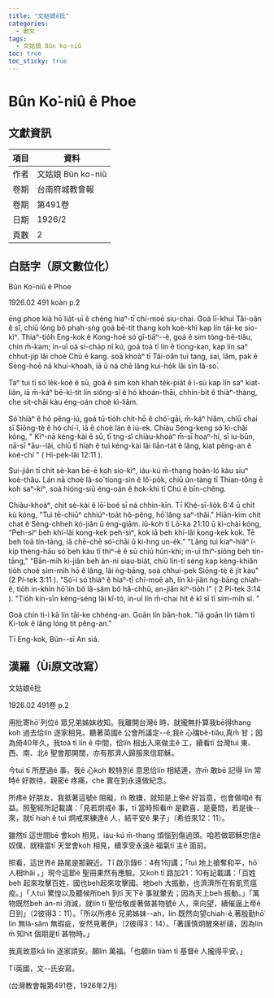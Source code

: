 ```yaml
---
title: "文姑娘ê批"
categories:
  - 散文
tags:
  - 文姑娘 Bûn ko-niû
toc: true
toc_sticky: true
---
```


# Bûn Ko͘-niû ê Phoe

## 文獻資訊

| 項目 | 資料 |
|---|---|
| 作者 | 文姑娘 Bûn ko-niû |
| 卷期 | 台南府城教會報 |
| 卷期 | 第491卷 |
| 日期 | 1926/2 |
| 頁數 | 2 |

## 白話字（原文數位化）

Bûn Ko͘-niû ê Phoe

1926.02 491 koàn p.2

ēng phoe kià hō͘ lia̍t-uī ê chèng hiaⁿ-tī chí-moē siu-chai. Goá lī-khui Tâi-oân ê sî, chiū lóng bô phah-sǹg goá bē-tit thang koh koè-khì kap lín tāi-ke sio-kìⁿ. Thiaⁿ-tio̍h Eng-kok ê Kong-hoē só͘ gī-tiāⁿ--ê, goá ê sim tòng-bē-tiâu, chin m̄-kam; in-uī oá sì-cha̍p nî kú, goá toà tī lín ê tiong-kan, kap lín saⁿ chhut-ji̍p lâi choè Chú ê kang. soà khoàⁿ tī Tâi-oân tuì tang, sai, lâm, pak ê Sèng-hoē ná khui-khoah, iā ū ná chē lâng kui-ho̍k lâi sìn Iâ-so͘.

Taⁿ tuì tī só͘ le̍k-koè ê sū, goá ê sim koh khah te̍k-pia̍t ê ì-sù kap lín saⁿ kiat-liân, iā m̄-káⁿ bē-kì-tit lín siông-sî ê hó khoán-thāi, chhin-bi̍t ê thiàⁿ-thàng, che si̍t-chāi kàu éng-oán choè kì-liām.

Só͘ thiàⁿ ê hó pêng-iú, goá tú-tio̍h chit-hō ê chó͘-gāi, m̄-káⁿ hiâm, chiū chai sī Siōng-tè ê hó chí-ì, iā ē choè lán ê iú-ek. Chiàu Sèng-keng só͘ kì-chài kóng, " Kìⁿ-nā kéng-kài ê sū, tī tng-sî chiàu-khoàⁿ m̄-sī hoaⁿ-hí, sī iu-būn, nā-sī *āu--lâi, chiū tī hiah ê tuì kéng-kài lâi liān-ta̍t ê lâng, kiat pêng-an ê koé-chí " ( Hi-pek-lâi 12:11 ).

Sui-jiân tī chit sè-kan bē-ē koh sio-kìⁿ, iáu-kú m̄-thang hoân-ló kàu siuⁿ koè-thâu. Lán nā choè Iâ-so͘ tiong-sìn ê lô͘-po̍k, chiū ún-tàng tī Thian-tông ē koh saⁿ-kìⁿ, soà hióng-siū éng-oán ê hok-khì tī Chú ê bīn-chêng.

Chiàu-khoàⁿ, chit sè-kài ê lō͘-boé sī ná chhin-kīn. Tī Khé-sī-lio̍k 6:4 ū chi̍t kù kóng, "Tuì tē-chiūⁿ chhiúⁿ-toa̍t hô-pêng, hō͘ lâng saⁿ-thâi." Hiān-kim chit chat ê Sèng-chheh kó-jiân ū èng-giām. iū-koh tī Lō͘-ka 21:10 ū kì-chài kóng, "Peh-sìⁿ beh khí-lâi kong-kek peh-sìⁿ, kok iā beh khí-lâi kong-kek kok. Tē beh toā tín-tāng, iā chē-chē só͘-chāi ū ki-hng un-e̍k." "Lâng tuì kiaⁿ-hiâⁿ í-ki̍p thèng-hāu só͘ beh kàu tī thiⁿ-ē ê sū chiū hūn-khì; in-uī thiⁿ-siōng beh tín-tāng," "Bān-mi̍h kì-jiân beh án-ni siau-bia̍t, chiū lín-tī sèng kap kèng-khiân tio̍h choè sím-mi̍h hō ê lâng, lâi ǹg-bāng, soà chhui-pek Siōng-tè ê ji̍t kàu" (2 Pí-tek 3:11 ). "Só͘-í só͘ thiàⁿ ê hiaⁿ-tī chí-moē ah, lín kì-jiân ǹg-bāng chiah-ê, tio̍h in-khín hō͘ lín bô lâ-sâm bô hâ-chhû, an-jiân kìⁿ-tio̍h I" ( 2 Pí-tek 3:14 ). "Tio̍h kín-sīn kéng-séng lâi kî-tó, in-uī lín m̄-chai hit ê kî sī tī sím-mi̍h sî. "

Goá chin tì-ì kā lín tāi-ke chhéng-an. Goān lín bān-hok. "iā goān lín tiàm tī Ki-tok ê lâng lóng tit pêng-an."

Tī Eng-kok, Bûn--sī An siá.

## 漢羅（Ùi原文改寫）

文姑娘ê批

1926.02 491卷 p.2

用批寄hō͘ 列位ê 眾兄弟姊妹收知。我離開台灣ê 時，就攏無扑算我bē得thang koh 過去佮lín 逐家相見。聽著英國ê 公會所議定--ê,我ê 心擋bē-tiâu,真m̄ 甘；因為倚40年久，我toà tī lín ê 中間，佮lín 相出入來做主ê 工，續看tī 台灣tuì 東、西、南、北ê 聖會那開闊，亦有那濟人歸服來信耶穌。

今tuì tī 所歷過ê 事，我ê 心koh 較特別ê 意思佮lín 相結連，亦m̄ 敢bē 記得 lín 常時ê 好款待，親密ê 疼痛，che 實在到永遠做紀念。

所疼ê 好朋友，我抵著這號ê 阻礙，m̄ 敢嫌，就知是上帝ê 好旨意，也會做咱ê 有益。照聖經所記載講：「見若炯戒ê 事，tī 當時照看m̄ 是歡喜，是憂悶，若是後--來，就tī hiah ê tuì 炯戒來練達ê 人，結平安ê 果子」（希伯來12：11）。

雖然tī 這世間bē 會koh 相見，iáu-kú m̄-thang 煩惱到傷過頭。咱若做耶穌忠信ê 奴僕，就穩當tī 天堂會koh 相見，續享受永遠ê 福氣tī 主ê 面前。

照看，這世界ê 路尾是那親近。Tī 啟示錄6：4有1句講；「tuì 地上搶奪和平，hō͘ 人相thâi 。」現今這節ê 聖冊果然有應驗。又koh tī 路加21：10有記載講：「百姓beh 起來攻擊百姓，國也beh起來攻擊國。地beh 大振動，也濟濟所在有飢荒瘟疫。」「人tuì 驚惶以及聽候所beh 到tī 天下ê 事就暈去；因為天上beh 振動。」「萬物既然beh án-ni 消滅，就lín tī 聖佮敬虔著做甚物號ê 人，來向望，續催逼上帝ê 日到」（2彼得3：11）。「所以所疼ê 兄弟姊妹--ah，lín 既然向望chiah-ê,著殷勤hō͘ lín 無lâ-sâm 無瑕疵，安然見著伊」（2彼得3：14）。「著謹慎炯醒來祈禱，因為lín m̄ 知hit 個期是tī 甚物時。」

我真致意kā lín 逐家請安。願lín 萬福。「也願lín tiàm tī 基督ê 人攏得平安。」

Tī英國，文--氏安寫。

(台灣教會報第491卷，1926年2月)
